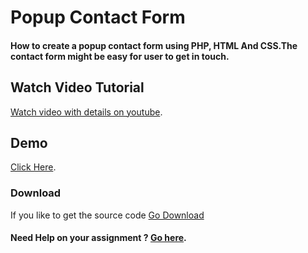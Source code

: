 # Popup Contact Form
#### How to create a popup contact form using PHP, HTML And CSS.The contact form might be easy for user to get in touch.


## Watch Video Tutorial
[Watch video with details on youtube](https://youtu.be/gBrDSFeSFO4).

## Demo
[Click Here](https://cpwebpage.herokuapp.com/).

### Download
If you like to get the source code [Go Download](https://github.com/jaffery97/ppwebpage/archive/master.zip)

#### Need Help on your assignment ? [Go here](https://edchat.info/ed).